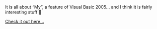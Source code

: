 It is all about &#8220;My&#8221;, a feature of Visual Basic 2005&#8230; and I think it is fairly interesting stuff 🙂

<a href="http://msdn.microsoft.com/msdnmag/issues/04/05/VisualBasic2005/default.aspx" target="_blank" class="broken_link">Check it out here&#8230;</a> 

&nbsp;